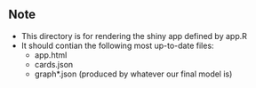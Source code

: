## Note

* This directory is for rendering the shiny app defined by app.R
* It should contian the following most up-to-date files:
    - app.html
    - cards.json
    - graph*.json (produced by whatever our final model is)
